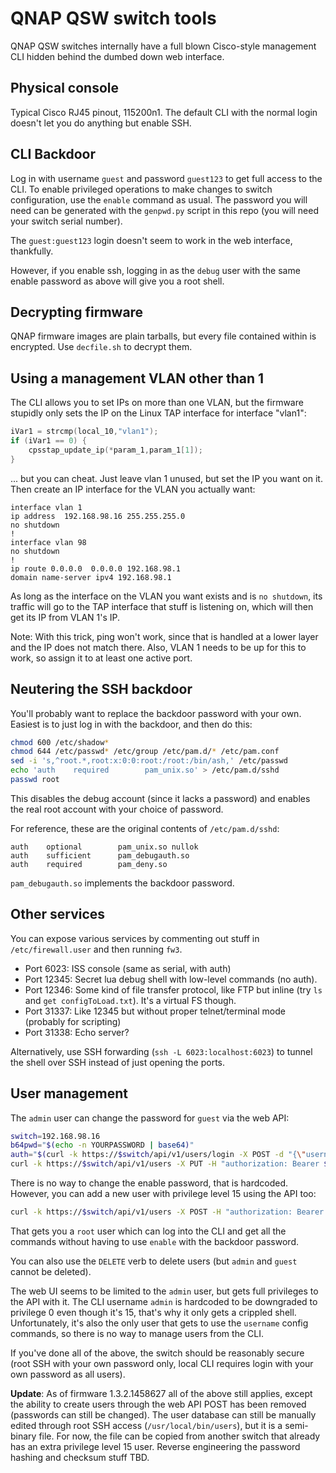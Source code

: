 # QNAP QSW switch tools

QNAP QSW switches internally have a full blown Cisco-style management CLI hidden behind the dumbed down web interface.

## Physical console

Typical Cisco RJ45 pinout, 115200n1. The default CLI with the normal login doesn't let you do anything but enable SSH.

## CLI Backdoor

Log in with username `guest` and password `guest123` to get full access to the CLI. To enable privileged operations to make changes to switch configuration, use the `enable` command as usual. The password you will need can be generated with the `genpwd.py` script in this repo (you will need your switch serial number).

The `guest:guest123` login doesn't seem to work in the web interface, thankfully.

However, if you enable ssh, logging in as the `debug` user with the same enable password as above will give you a root shell.

## Decrypting firmware

QNAP firmware images are plain tarballs, but every file contained within is encrypted. Use `decfile.sh` to decrypt them.

## Using a management VLAN other than 1

The CLI allows you to set IPs on more than one VLAN, but the firmware stupidly only sets the IP on the Linux TAP interface for interface "vlan1":

```c
iVar1 = strcmp(local_10,"vlan1");
if (iVar1 == 0) {
    cpsstap_update_ip(*param_1,param_1[1]);
}
```

... but you can cheat. Just leave vlan 1 unused, but set the IP you want on it. Then create an IP interface for the VLAN you actually want:

```
interface vlan 1
ip address  192.168.98.16 255.255.255.0
no shutdown
!
interface vlan 98
no shutdown
!
ip route 0.0.0.0  0.0.0.0 192.168.98.1
domain name-server ipv4 192.168.98.1
```

As long as the interface on the VLAN you want exists and is `no shutdown`, its traffic will go to the TAP interface that stuff is listening on, which will then get its IP from VLAN 1's IP.

Note: With this trick, ping won't work, since that is handled at a lower layer and the IP does not match there. Also, VLAN 1 needs to be up for this to work, so assign it to at least one active port.

## Neutering the SSH backdoor

You'll probably want to replace the backdoor password with your own. Easiest is to just log in with the backdoor, and then do this:

```bash
chmod 600 /etc/shadow*
chmod 644 /etc/passwd* /etc/group /etc/pam.d/* /etc/pam.conf
sed -i 's,^root.*,root:x:0:0:root:/root:/bin/ash,' /etc/passwd
echo 'auth    required        pam_unix.so' > /etc/pam.d/sshd
passwd root
```

This disables the debug account (since it lacks a password) and enables the real root account with your choice of password.

For reference, these are the original contents of `/etc/pam.d/sshd`:

```
auth    optional        pam_unix.so nullok
auth    sufficient      pam_debugauth.so
auth    required        pam_deny.so
```

`pam_debugauth.so` implements the backdoor password.

## Other services

You can expose various services by commenting out stuff in `/etc/firewall.user` and then running `fw3`.

* Port 6023: ISS console (same as serial, with auth)
* Port 12345: Secret lua debug shell with low-level commands (no auth).
* Port 12346: Some kind of file transfer protocol, like FTP but inline (try `ls` and `get configToLoad.txt`). It's a virtual FS though.
* Port 31337: Like 12345 but without proper telnet/terminal mode (probably for scripting)
* Port 31338: Echo server?

Alternatively, use SSH forwarding (`ssh -L 6023:localhost:6023`) to tunnel the shell over SSH instead of just opening the ports.

## User management

The `admin` user can change the password for `guest` via the web API:

```bash
switch=192.168.98.16
b64pwd="$(echo -n YOURPASSWORD | base64)"
auth="$(curl -k https://$switch/api/v1/users/login -X POST -d "{\"username\": \"admin\", \"password\": \"$b64pwd\"}" | jq -r .result)"
curl -k https://$switch/api/v1/users -X PUT -H "authorization: Bearer $auth" -d '{"idx":"guest","data":{"Password": "NEWPASSWORD"}}'
```

There is no way to change the enable password, that is hardcoded. However, you can add a new user with privilege level 15 using the API too:

```bash
curl -k https://$switch/api/v1/users -X POST -H "authorization: Bearer $auth" -d '{"idx":"root","data":{"Password": "NEWPASSWORD", "Privilege": 15}}'
```

That gets you a `root` user which can log into the CLI and get all the commands without having to use `enable` with the backdoor password.

You can also use the `DELETE` verb to delete users (but `admin` and `guest` cannot be deleted).

The web UI seems to be limited to the `admin` user, but gets full privileges to the API with it. The CLI username `admin` is hardcoded to be downgraded to privilege 0 even though it's 15, that's why it only gets a crippled shell. Unfortunately, it's also the only user that gets to use the `username` config commands, so there is no way to manage users from the CLI.

If you've done all of the above, the switch should be reasonably secure (root SSH with your own password only, local CLI requires login with your own password as all users).

**Update**: As of firmware 1.3.2.1458627 all of the above still applies, except the ability to create users through the web API POST has been removed (passwords can still be changed). The user database can still be manually edited through root SSH access (`/usr/local/bin/users`), but it is a semi-binary file. For now, the file can be copied from another switch that already has an extra privilege level 15 user. Reverse engineering the password hashing and checksum stuff TBD.
